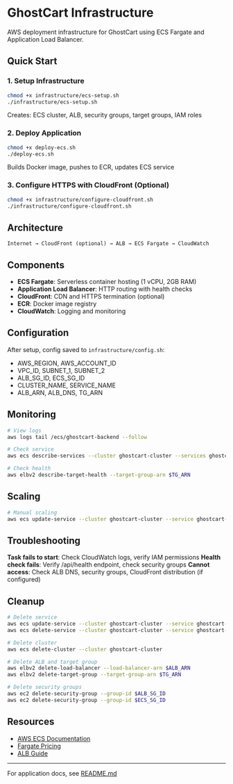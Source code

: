# GhostCart Infrastructure

AWS deployment infrastructure for GhostCart using ECS Fargate and Application Load Balancer.

## Quick Start

### 1. Setup Infrastructure
```bash
chmod +x infrastructure/ecs-setup.sh
./infrastructure/ecs-setup.sh
```

Creates: ECS cluster, ALB, security groups, target groups, IAM roles

### 2. Deploy Application
```bash
chmod +x deploy-ecs.sh
./deploy-ecs.sh
```

Builds Docker image, pushes to ECR, updates ECS service

### 3. Configure HTTPS with CloudFront (Optional)
```bash
chmod +x infrastructure/configure-cloudfront.sh
./infrastructure/configure-cloudfront.sh
```

## Architecture

```
Internet → CloudFront (optional) → ALB → ECS Fargate → CloudWatch
```

## Components

- **ECS Fargate**: Serverless container hosting (1 vCPU, 2GB RAM)
- **Application Load Balancer**: HTTP routing with health checks
- **CloudFront**: CDN and HTTPS termination (optional)
- **ECR**: Docker image registry
- **CloudWatch**: Logging and monitoring

## Configuration

After setup, config saved to `infrastructure/config.sh`:
- AWS_REGION, AWS_ACCOUNT_ID
- VPC_ID, SUBNET_1, SUBNET_2
- ALB_SG_ID, ECS_SG_ID
- CLUSTER_NAME, SERVICE_NAME
- ALB_ARN, ALB_DNS, TG_ARN

## Monitoring

```bash
# View logs
aws logs tail /ecs/ghostcart-backend --follow

# Check service
aws ecs describe-services --cluster ghostcart-cluster --services ghostcart-backend-service

# Check health
aws elbv2 describe-target-health --target-group-arn $TG_ARN
```

## Scaling

```bash
# Manual scaling
aws ecs update-service --cluster ghostcart-cluster --service ghostcart-backend-service --desired-count 2
```

## Troubleshooting

**Task fails to start**: Check CloudWatch logs, verify IAM permissions
**Health check fails**: Verify /api/health endpoint, check security groups
**Cannot access**: Check ALB DNS, security groups, CloudFront distribution (if configured)

## Cleanup

```bash
# Delete service
aws ecs update-service --cluster ghostcart-cluster --service ghostcart-backend-service --desired-count 0
aws ecs delete-service --cluster ghostcart-cluster --service ghostcart-backend-service

# Delete cluster
aws ecs delete-cluster --cluster ghostcart-cluster

# Delete ALB and target group
aws elbv2 delete-load-balancer --load-balancer-arn $ALB_ARN
aws elbv2 delete-target-group --target-group-arn $TG_ARN

# Delete security groups
aws ec2 delete-security-group --group-id $ALB_SG_ID
aws ec2 delete-security-group --group-id $ECS_SG_ID
```

## Resources

- [AWS ECS Documentation](https://docs.aws.amazon.com/ecs/)
- [Fargate Pricing](https://aws.amazon.com/fargate/pricing/)
- [ALB Guide](https://docs.aws.amazon.com/elasticloadbalancing/latest/application/)

---

For application docs, see [README.md](../README.md)

